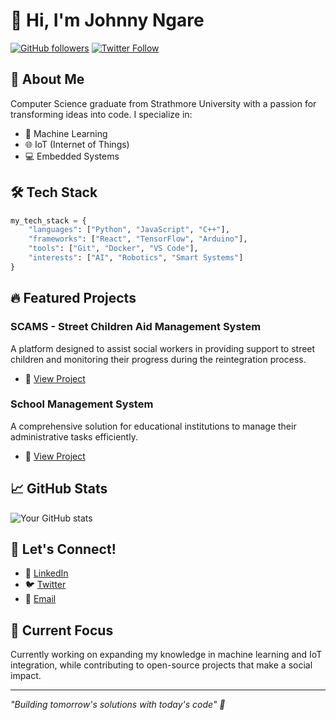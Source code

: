# 👋 Hi, I'm Johnny Ngare

[![GitHub followers](https://img.shields.io/github/followers/Johnnyngare?style=social)](https://github.com/Johnnyngare)
[![Twitter Follow](https://img.shields.io/twitter/follow/Johnnyngare?style=social)]([https://twitter.com/Johnnyngare](https://x.com/MJthetechie))

## 🚀 About Me
Computer Science graduate from Strathmore University with a passion for transforming ideas into code. I specialize in:
- 🤖 Machine Learning
- 🌐 IoT (Internet of Things)
- 💻 Embedded Systems

## 🛠️ Tech Stack
```python
my_tech_stack = {
    "languages": ["Python", "JavaScript", "C++"],
    "frameworks": ["React", "TensorFlow", "Arduino"],
    "tools": ["Git", "Docker", "VS Code"],
    "interests": ["AI", "Robotics", "Smart Systems"]
}
```

## 🔥 Featured Projects

### SCAMS - Street Children Aid Management System
A platform designed to assist social workers in providing support to street children and monitoring their progress during the reintegration process.
- 🔗 [View Project](https://github.com/Johnnyngare/SCAMS)

### School Management System
A comprehensive solution for educational institutions to manage their administrative tasks efficiently.
- 🔗 [View Project](https://github.com/Johnnyngare/school-management-system)

## 📈 GitHub Stats

![Your GitHub stats](https://github-readme-stats.vercel.app/api?username=Johnnyngare&show_icons=true&theme=radical)

## 🤝 Let's Connect!
- 💼 [LinkedIn](#)
- 🐦 [Twitter](#)
- 📧 [Email](#)

## 🎯 Current Focus
Currently working on expanding my knowledge in machine learning and IoT integration, while contributing to open-source projects that make a social impact.

---
*"Building tomorrow's solutions with today's code" 🚀*
